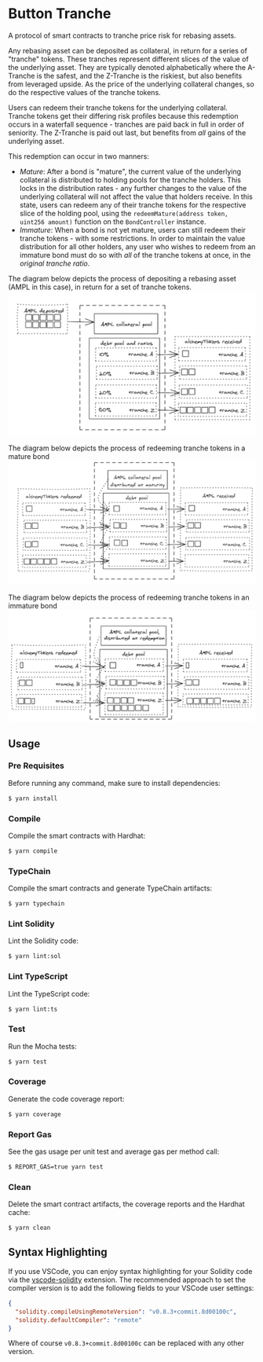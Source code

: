 # Button Tranche

A protocol of smart contracts to tranche price risk for rebasing assets.

Any rebasing asset can be deposited as collateral, in return for a series of "tranche" tokens. These tranches represent different slices of the value of the underlying asset. They are typically denoted alphabetically where the A-Tranche is the safest, and the Z-Tranche is the riskiest, but also benefits from leveraged upside. As the price of the underlying collateral changes, so do the respective values of the tranche tokens.

Users can redeem their tranche tokens for the underlying collateral. Tranche tokens get their differing risk profiles because this redemption occurs in a waterfall sequence - tranches are paid back in full in order of seniority. The Z-Tranche is paid out last, but benefits from _all_ gains of the underlying asset.

This redemption can occur in two manners:

- _Mature_: After a bond is "mature", the current value of the underlying collateral is distributed to holding pools for the tranche holders. This locks in the distribution rates - any further changes to the value of the underlying collateral will not affect the value that holders receive. In this state, users can redeem any of their tranche tokens for the respective slice of the holding pool, using the `redeemMature(address token, uint256 amount)` function on the `BondController` instance.
- _Immature_: When a bond is not yet mature, users can still redeem their tranche tokens - with some restrictions. In order to maintain the value distribution for all other holders, any user who wishes to redeem from an immature bond must do so with _all_ of the tranche tokens at once, in the _original tranche ratio_.

The diagram below depicts the process of depositing a rebasing asset (AMPL in this case), in return for a set of tranche tokens.
![Deposit](/assets/tranche_diagram.png)

The diagram below depicts the process of redeeming tranche tokens in a mature bond
![Mature Redemption](/assets/mature_redemption.png)

The diagram below depicts the process of redeeming tranche tokens in an immature bond
![Immature Redemption](/assets/immature_redemption.png)

## Usage

### Pre Requisites

Before running any command, make sure to install dependencies:

```sh
$ yarn install
```

### Compile

Compile the smart contracts with Hardhat:

```sh
$ yarn compile
```

### TypeChain

Compile the smart contracts and generate TypeChain artifacts:

```sh
$ yarn typechain
```

### Lint Solidity

Lint the Solidity code:

```sh
$ yarn lint:sol
```

### Lint TypeScript

Lint the TypeScript code:

```sh
$ yarn lint:ts
```

### Test

Run the Mocha tests:

```sh
$ yarn test
```

### Coverage

Generate the code coverage report:

```sh
$ yarn coverage
```

### Report Gas

See the gas usage per unit test and average gas per method call:

```sh
$ REPORT_GAS=true yarn test
```

### Clean

Delete the smart contract artifacts, the coverage reports and the Hardhat cache:

```sh
$ yarn clean
```

## Syntax Highlighting

If you use VSCode, you can enjoy syntax highlighting for your Solidity code via the
[vscode-solidity](https://github.com/juanfranblanco/vscode-solidity) extension. The recommended approach to set the
compiler version is to add the following fields to your VSCode user settings:

```json
{
  "solidity.compileUsingRemoteVersion": "v0.8.3+commit.8d00100c",
  "solidity.defaultCompiler": "remote"
}
```

Where of course `v0.8.3+commit.8d00100c` can be replaced with any other version.

